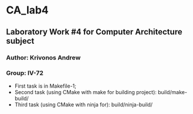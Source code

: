 # CA_lab4

## Laboratory Work #4 for Computer Architecture subject
### Author: Krivonos Andrew
### Group: IV-72

- First task is in Makefile-1;
- Second task (using CMake with make for building project): build/make-build/
- Third task (using CMake with ninja for): build/ninja-build/
